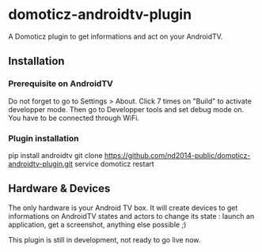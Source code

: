 # domoticz-androidtv-plugin
A Domoticz plugin to get informations and act on your AndroidTV.

## Installation

### Prerequisite on AndroidTV

Do not forget to go to Settings > About. Click 7 times on "Build" to activate developper mode.
Then go to Developper tools and set debug mode on.
You have to be connected through WiFi.

### Plugin installation

pip install androidtv
git clone https://github.com/nd2014-public/domoticz-androidtv-plugin.git
service domoticz restart


## Hardware & Devices

The only hardware is your Android TV box. It will create devices to get informations on AndroidTV states and actors to change its state : launch an application, get a screenshot, anything else possible ;)

This plugin is still in development, not ready to go live now.

